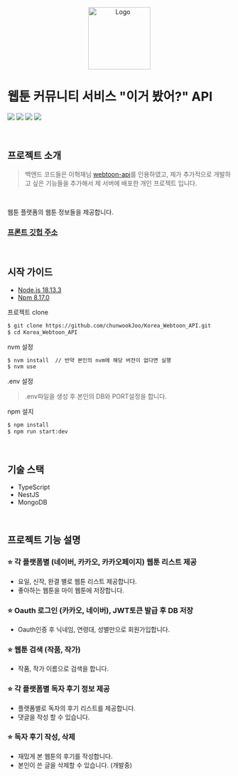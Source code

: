 <p align="center">
  <a target="blank"><img src="https://user-images.githubusercontent.com/64945491/216829548-c50edcc6-c54d-45a9-82a4-bddf4de75dc7.png" width="140" alt="Logo" /></a>
</p>

# 웹툰 커뮤니티 서비스 "이거 봤어?" API

<img src="https://img.shields.io/badge/TypeScript-3178c6?style=flat&logo=TypeScript&logoColor=ffffff"/> <img src="https://img.shields.io/badge/Node.js-339933?style=flat&logo=Node.js&logoColor=ffffff"/> <img src="https://img.shields.io/badge/NestJS-646464?style=flat&logo=NestJS&logoColor=db3636"/> <img src="https://img.shields.io/badge/MongoDB-47A248?style=flat&logo=MongoDB&logoColor=ffffff"/>

 <br/>

## 프로젝트 소개

> 백엔드 코드들은 이혁재님 [webtoon-api](https://github.com/HyeokjaeLee/korea-webtoon-api)를 인용하였고, 제가 추가적으로 개발하고 싶은 기능들을 추가해서 제 서버에 배포한 개인 프로젝트 입니다.

<br>

웹툰 플랫폼의 웹툰 정보들을 제공합니다.

### [프론트 깃헙 주소](https://github.com/chunwookJoo/Korea_Webtoon_Forum)

<br>

## 시작 가이드

- [Node.js 18.13.3](https://nodejs.org/ca/blog/release/v14.19.3/)
- [Npm 8.17.0](https://www.npmjs.com/package/npm/v/9.2.0)
  <br>

프로젝트 clone

```bash
$ git clone https://github.com/chunwookJoo/Korea_Webtoon_API.git
$ cd Korea_Webtoon_API
```

nvm 설정

```bash
$ nvm install  // 반약 본인의 nvm에 해당 버전이 없다면 실행
$ nvm use
```

.env 설정
<br>

> .env파일을 생성 후 본인의 DB와 PORT설정을 합니다.
> <br>

npm 설지

```bash
$ npm install
$ npm run start:dev
```

<br>

## 기술 스택

- TypeScript
- NestJS
- MongoDB

<br>

## 프로젝트 기능 설명

### ⭐️ 각 플랫폼별 (네이버, 카카오, 카카오페이지) 웹툰 리스트 제공

- 요일, 신작, 완결 별로 웹툰 리스트 제공합니다.
- 좋아하는 웹툰을 마이 웹툰에 저장합니다.

### ⭐️ Oauth 로그인 (카카오, 네이버), JWT토큰 발급 후 DB 저장

- Oauth인증 후 닉네임, 연령대, 성별만으로 회원가입합니다.

### ⭐️ 웹툰 검색 (작품, 작가)

- 작품, 작가 이름으로 검색을 합니다.

### ⭐️ 각 플랫폼별 독자 후기 정보 제공

- 플랫폼별로 독자의 후기 리스트를 제공합니다.
- 댓글을 작성 할 수 있습니다.

### ⭐️ 독자 후기 작성, 삭제

- 재밌게 본 웹툰의 후기를 작성합니다.
- 본인이 쓴 글을 삭제할 수 있습니다. (개발중)

 <br>

